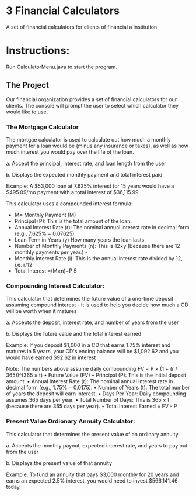 # 3 Financial Calculators
A set of financial calculators for clients of financial a institution

# Instructions:
Run CalculatorMenu.java to start the program.

## The Project

Our financial organization provides a set of financial calculators for our clients. The console will prompt the user to select which calculator they would like to use.

### The Mortgage Calculator
The mortgae calculator is used to calculate out how much a monthly payment for a loan would be (minus any insurance or taxes), as well as how much interest you would pay over the life of the loan.

a. Accept the principal, interest rate, and loan length from the user

b. Displays the expected monthly payment and total interest paid

Example: A $53,000 loan at 7.625% interest for 15 years would have a $495.09/mo payment with a total interest of $36,115.99

This calculator uses a compounded interest formula:

- M= Monthly Payment (M)
- Principal (P): This is the total
  amount of the loan.
- Annual Interest Rate (r): The nominal annual
  interest rate in decimal form (e.g., 7.625% = 0.07625).
- Loan Term in Years (y) How many years the loan lasts.
- Number of Monthly Payments (n): This is 12×y (Because there are 12 monthly payments per year.) -
- Monthly Interest Rate (i): This is the annual interest rate divided by
  12, i.e. r/12
- Total Interest =(M×n)−P 5

### Compounding Interest Calculator:
This calculator that determines the future value of a one-time deposit
assuming compound interest - it is used to help you decide how much a CD
will be worth when it matures

a. Accepts the deposit, interest rate, and number of years from the user

b. Displays the future value and the total interest earned

Example: If you deposit $1,000 in a CD that earns 1.75% interest and matures in 5 years, your CD's ending balance will be $1,092.62 and you would have earned $92.62 in interest

Note: The numbers above assume daily compounding FV = P × (1 + (r / 365))^(365 × t)
• Future Value (FV)
• Principal (P): This is the initial deposit amount.
• Annual Interest Rate (r): The nominal annual interest rate in decimal form (e.g., 1.75% = 0.0175).
• Number of Years (t): The total number of years the deposit will earn interest.
• Days Per Year: Daily compounding assumes 365 days per year.
• Total Number of Days: This is 365 × t (because there are 365 days per year).
• Total Interest Earned = FV - P

### Present Value Ordionary Annuity Calculator:
This calculator that determines the present value of an ordinary annuity.

a. Accepts the monthly payout, expected interest rate, and years to pay out from the user

b. Displays the present value of that annuity

Example: To fund an annuity that pays $3,000 monthly for 20 years and
earns an expected 2.5% interest, you would need to invest $566,141.46
today. 